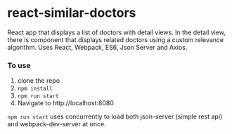 # react-similar-doctors
React app that displays a list of doctors with detail views. In the detail view, there is component that displays related doctors using a custom relevance algorithm. Uses React, Webpack, ES6, Json Server and Axios.

### To use

1. clone the repo
2. `npm install`
3. `npm run start`
4. Navigate to http://localhost:8080

`npm run start` uses concurrently to load both json-server (simple rest api) and webpack-dev-server at once.